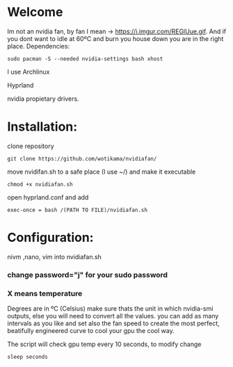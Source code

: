 #  Welcome

Im not an nvidia fan, by fan I mean -> https://i.imgur.com/REGlUue.gif. And if you dont want to idle at 60ºC and burn you house down you are in the right place.
Dependencies:
```
sudo pacman -S --needed nvidia-settings bash xhost
```
I use 
Archlinux

Hyprland

nvidia propietary drivers.

# Installation:
clone repository
```
git clone https://github.com/wotikama/nvidiafan/
```
move nvidifan.sh to a safe place (I use ~/) and make it executable
```
chmod +x nvidiafan.sh
```

open hyprland.conf and add
```
exec-once = bash /(PATH TO FILE)/nvidiafan.sh
```
# Configuration:
nivm ,nano, vim into nvidiafan.sh 
### change password="j" for your sudo password
### X means temperature 
Degrees are in ºC (Celsius) make sure thats the unit in which nvidia-smi outputs, else you will need to convert all the values.
you can add as many intervals as you like and set also the fan speed to create the most perfect, beatifully engineered curve to cool your gpu the cool way.

The script will check gpu temp every 10 seconds, to modify change
```
sleep seconds
```
